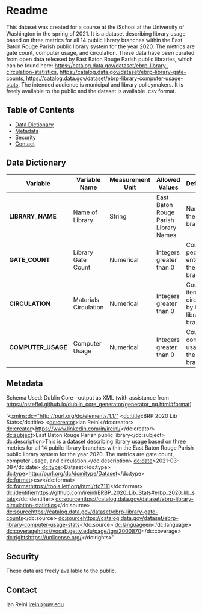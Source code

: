 # Readme

This dataset was created for a course at the iSchool at the University of Washington in the spring of 2021. It is a dataset describing library usage based on three metrics for all 14 pubilc library branches within the East Baton Rouge Parish public library system for the year 2020. The metrics are gate count, computer usage, and circulation. These data have been curated from open data released by East Baton Rouge Parish public libraries, which can be found here: https://catalog.data.gov/dataset/ebrp-library-circulation-statistics, https://catalog.data.gov/dataset/ebrp-library-gate-counts, https://catalog.data.gov/dataset/ebrp-library-computer-usage-stats. The intended audience is municipal and library policymakers. It is freely available to the public and the dataset is available .csv format.

## Table of Contents

- [Data Dictionary](#datadictionary)
- [Metadata](#metadata)
- [Security](#security)
- [Contact](#contact)



## Data Dictionary


| **Variable** | **Variable Name** | **Measurement Unit** | **Allowed Values** | **Definition** |
| --- | --- | --- | --- | --- |
| **LIBRARY_NAME** | Name of Library | String | East Baton Rouge Parish Library Names | Name of the library branch |
| **GATE_COUNT** | Library Gate Count | Numerical | Integers greater than 0 | Count of people entering the library branch |
| **CIRCULATION** | Materials Circulation | Numerical | Integers greater than 0 | Count of items circulated by the library branch |
| **COMPUTER_USAGE** | Computer Usage | Numerical | Integers greater than 0 | Count of computer usage at the library branch |


## Metadata
Schema Used: Dublin Core--output as XML (with assistance from https://nsteffel.github.io/dublin_core_generator/generator_nq.html#format)

>

'<<xmlns:dc="http://purl.org/dc/elements/1.1/">
<<dc:title>EBRP 2020 Lib Stats</dc:title>
<<dc:creator>>Ian Reinl</dc:creator>
<dc:creator>>https://www.linkedin.com/in/ireinl/</dc:creator>
<dc:subject>>East Baton Rouge Parish public library</dc:subject>
<dc:description>>This is a dataset describing library usage based on three metrics for all 14 pubilc library branches within the East Baton Rouge Parish public library system for the year 2020. The metrics are gate count, computer usage, and circulation.</dc:description>
<dc:date>>2021-03-08</dc:date>
<dc:type>>Dataset</dc:type>
<dc:type>>http://purl.org/dc/dcmitype/Dataset</dc:type>
<dc:format>>csv</dc:format>
<dc:format>https://tools.ietf.org/html/rfc7111</dc:format>
<dc:identifier>https://github.com/ireinl/ERBP_2020_Lib_Stats#erbp_2020_lib_stats</dc:identifier>
<dc:source>https://catalog.data.gov/dataset/ebrp-library-circulation-statistics</dc:source>
<dc:source>https://catalog.data.gov/dataset/ebrp-library-gate-counts</dc:source>
<dc:source>https://catalog.data.gov/dataset/ebrp-library-computer-usage-stats</dc:source>
<dc:language>en</dc:language>
<dc:coverage>http://vocab.getty.edu/page/tgn/2000870</dc:coverage>
<dc:rights>https://unlicense.org/</dc:rights>'


## Security

These data are freely available to the public.

## Contact
Ian Reinl
ireinl@uw.edu

